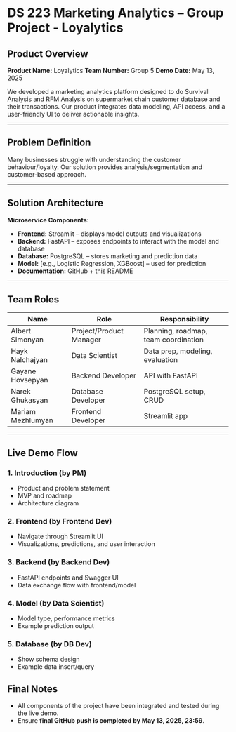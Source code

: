 # DS 223 Marketing Analytics – Group Project - Loyalytics

## Product Overview

**Product Name:** Loyalytics
**Team Number:** Group 5 
**Demo Date:** May 13, 2025  

We developed a marketing analytics platform designed to do Survival Analysis and RFM Analysis on supermarket chain customer database and their transactions. Our product integrates data modeling, API access, and a user-friendly UI to deliver actionable insights.

---

## Problem Definition
Many businesses struggle with understanding the customer behaviour/loyalty. Our solution provides analysis/segmentation and customer-based approach.

---

## Solution Architecture

**Microservice Components:**
- **Frontend:** Streamlit – displays model outputs and visualizations
- **Backend:** FastAPI – exposes endpoints to interact with the model and database
- **Database:** PostgreSQL – stores marketing and prediction data
- **Model:** [e.g., Logistic Regression, XGBoost] – used for prediction
- **Documentation:** GitHub + this README

---

## Team Roles

| Name | Role | Responsibility |
|------|------|----------------|
| Albert Simonyan | Project/Product Manager | Planning, roadmap, team coordination |
| Hayk Nalchajyan | Data Scientist | Data prep, modeling, evaluation |
| Gayane Hovsepyan | Backend Developer | API with FastAPI |
| Narek Ghukasyan | Database Developer | PostgreSQL setup, CRUD |
| Mariam Mezhlumyan | Frontend Developer | Streamlit app|

---

## Live Demo Flow

### 1. Introduction (by PM)
- Product and problem statement
- MVP and roadmap
- Architecture diagram

### 2. Frontend (by Frontend Dev)
- Navigate through Streamlit UI
- Visualizations, predictions, and user interaction

### 3. Backend (by Backend Dev)
- FastAPI endpoints and Swagger UI
- Data exchange flow with frontend/model

### 4. Model (by Data Scientist)
- Model type, performance metrics
- Example prediction output

### 5. Database (by DB Dev)
- Show schema design
- Example data insert/query

## Final Notes

- All components of the project have been integrated and tested during the live demo.
- Ensure **final GitHub push is completed by May 13, 2025, 23:59**.
